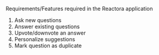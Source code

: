 Requirements/Features required in the Reactora application

1. Ask new questions
2. Answer existing questions
3. Upvote/downvote an answer
4. Personalize suggestions
5. Mark question as duplicate
